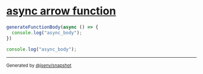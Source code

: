 # [async arrow function](../../function_parser.test.js#L15)

```js
generateFunctionBody(async () => {
  console.log("async_body");
})
```

```js
console.log("async_body");
```

---

<sub>
  Generated by <a href="https://github.com/jsenv/core/tree/main/packages/tooling/snapshot">@jsenv/snapshot</a>
</sub>
